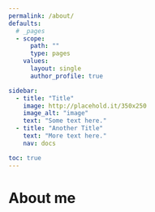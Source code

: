 ```yaml
---
permalink: /about/
defaults:
  # _pages
  - scope:
      path: ""
      type: pages
    values:
      layout: single
      author_profile: true

sidebar:
  - title: "Title"
    image: http://placehold.it/350x250
    image_alt: "image"
    text: "Some text here."
  - title: "Another Title"
    text: "More text here."
    nav: docs

toc: true
---
```


<h1>About me</h1>
